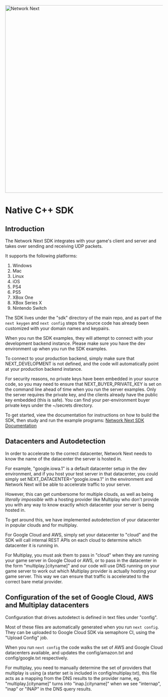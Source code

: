 <img src="https://static.wixstatic.com/media/799fd4_0512b6edaeea4017a35613b4c0e9fc0b~mv2.jpg/v1/fill/w_1200,h_140,al_c,q_80,usm_0.66_1.00_0.01/networknext_logo_colour_black_RGB_tightc.jpg" alt="Network Next" width="600"/>

<br>

# Native C++ SDK

## Introduction

The Network Next SDK integrates with your game's client and server and takes over sending and receiving UDP packets.

It supports the following platforms:

1. Windows
2. Mac
3. Linux
4. iOS
5. PS4
6. PS5
7. XBox One
8. XBox Series X
9. Nintendo Switch

The SDK lives under the "sdk" directory of the main repo, and as part of the `next keygen` and `next config` steps the source code has already been customized with your domain names and keypairs.

When you run the SDK examples, they will attempt to connect with your development backend instance. Please make sure you have the dev environment up when you run the SDK examples. 

To connect to your production backend, simply make sure that NEXT_DEVELOPMENT is not defined, and the code will automatically point at your production backend instance.

For security reasons, no private keys have been embedded in your source code, so you may need to ensure that NEXT_BUYER_PRIVATE_KEY is set on the command line ahead of time when you run the server examples. Only the server requires the private key, and the clients already have the public key embedded (this is safe). You can find your per-environment buyer private keys under the ~/secrets directory.

To get started, view the documentation for instructions on how to build the SDK, then study and run the example programs: [Network Next SDK Documentation](https://network-next-sdk.readthedocs-hosted.com/en/latest/index.html)

## Datacenters and Autodetection

In order to accelerate to the correct datacenter, Network Next needs to know the name of the datacenter the server is hosted in.

For example, "google.iowa.1" is a default datacenter setup in the dev environment, and if you host your test server in that datacenter, you could simply set NEXT_DATACENTER="google.iowa.1" in the environment and Network Next will be able to accelerate traffic to your server.

However, this can get cumbersome for multiple clouds, as well as being _literally impossible_ with a hosting provider like Multiplay who don't provide you with any way to know exactly which datacenter your server is being hosted in.

To get around this, we have implemented autodetection of your datacenter in popular clouds and for multiplay.

For Google Cloud and AWS, simply set your datacenter to "cloud" and the SDK will call internal REST APIs on each cloud to determine which datacenter it is running in.

For Multiplay, you must ask them to pass in "cloud" when they are running your game server in Google Cloud or AWS, or to pass in the datacenter in the form "multiplay.[cityname]" and our code will use DNS running on your game server to work out which Multiplay provider is actually hosting your game server. This way we can ensure that traffic is accelerated to the correct bare metal provider.

## Configuration of the set of Google Cloud, AWS and Multiplay datacenters

Configuration that drives autodetect is defined in text files under "config".

Most of these files are automatically generated when you run `next config`. They can be uploaded to Google Cloud SDK via semaphore CI, using the "Upload Config" job.

When you run `next config` the code walks the set of AWS and Google Cloud datacenters available, and updates the config/amazon.txt and config/google.txt respectively.

For multiplay, you need to manually determine the set of providers that multiplay is using (a starter set is included in config/multiplay.txt), this file acts as a mapping from the DNS results to the provider name, eg. "multiplay.[cityname]" turns into "inap.[cityname]" when we see "internap", "inap" or "INAP" in the DNS query results.
